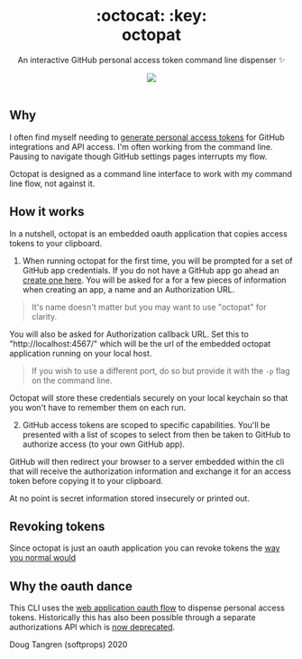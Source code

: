 <h1 align="center">
  :octocat: :key:
  <br/>
  octopat
</h1>

<p align="center">
   An interactive GitHub personal access token command line dispenser ✨
</p>

<div align="center">
  <a href="https://github.com/softprops/octopat/actions">
		<img src="https://github.com/softprops/octopat/workflows/Main/badge.svg"/>
	</a>
</div>

<br />

## Why

I often find myself needing to [generate personal access tokens](https://help.github.com/en/github/authenticating-to-github/creating-a-personal-access-token-for-the-command-line#using-a-token-on-the-command-line) for GitHub integrations and API access. I'm often working from the command line. Pausing to navigate though GitHub settings pages interrupts my flow.

Octopat is designed as a command line interface to work with my command line flow, not against it.

## How it works

In a nutshell, octopat is an embedded oauth application that copies access tokens to your clipboard.

1. When running octopat for the first time, you will be prompted for a set of GitHub app credentials. If you do not have a GitHub app go ahead an [create one here](https://developer.github.com/apps/building-oauth-apps/creating-an-oauth-app/). You will be asked for a for a few pieces of information when creating an app, a name and an Authorization URL.  
  
> It's name doesn't matter but you may want to use "octopat" for clarity.  
  
You will also be asked for Authorization callback URL. Set this to "http://localhost:4567/" which will be the url of the embedded octopat application running on your local host.  
  
> If you wish to use a different port, do so but provide it with the `-p` flag on the command line.  
  
Octopat will store these credentials securely on your local keychain so that you won't have to remember them on each run.

2. GitHub access tokens are scoped to specific capabilities. You'll be presented with a list of scopes to select from then be taken to GitHub to authorize access (to your own GitHub app).  

GitHub will then redirect your browser to a server embedded within the cli that will receive the authorization information and exchange it for an access token before copying it to your clipboard.

At no point is secret information stored insecurely or printed out.

## Revoking tokens

Since octopat is just an oauth application you can revoke tokens the [way you normal would](https://help.github.com/en/github/authenticating-to-github/reviewing-your-authorized-applications-oauth)

## Why the oauth dance

This CLI uses the [web application oauth flow](https://developer.github.com/apps/building-oauth-apps/authorizing-oauth-apps/#web-application-flow) to dispense personal access tokens. Historically this has also been possible through a separate authorizations API which is [now deprecated](https://developer.github.com/changes/2020-02-14-deprecating-oauth-auth-endpoint/).

Doug Tangren (softprops) 2020